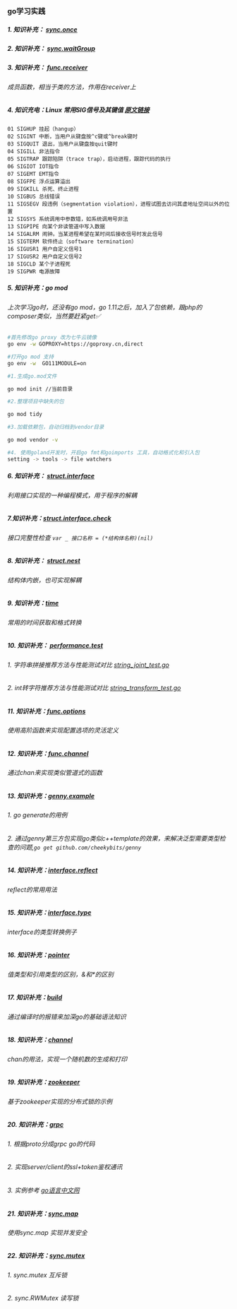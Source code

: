 ### go学习实践

##### 1.  知识补充： [sync.once](/sync.once/main.go)

##### 2. 知识补充： [sync.waitGroup](/sync.waitGroup/main.go)

##### 3. 知识补充： [func.receiver](/func.receiver/main.go) 
###### 成员函数，相当于类的方法，作用在receiver上

##### 4. 知识充电：Linux 常用SIG信号及其键值 [原文链接](https://blog.csdn.net/qq_38570571/article/details/79870441 "SIG信号") 
```
01 SIGHUP 挂起（hangup）
02 SIGINT 中断，当用户从键盘按^c键或^break键时
03 SIGQUIT 退出，当用户从键盘按quit键时
04 SIGILL 非法指令
05 SIGTRAP 跟踪陷阱（trace trap），启动进程，跟踪代码的执行
06 SIGIOT IOT指令
07 SIGEMT EMT指令
08 SIGFPE 浮点运算溢出
09 SIGKILL 杀死、终止进程
10 SIGBUS 总线错误
11 SIGSEGV 段违例（segmentation violation），进程试图去访问其虚地址空间以外的位置
12 SIGSYS 系统调用中参数错，如系统调用号非法
13 SIGPIPE 向某个非读管道中写入数据
14 SIGALRM 闹钟。当某进程希望在某时间后接收信号时发此信号
15 SIGTERM 软件终止（software termination）
16 SIGUSR1 用户自定义信号1
17 SIGUSR2 用户自定义信号2
18 SIGCLD 某个子进程死
19 SIGPWR 电源故障
```

##### 5. 知识补充：go mod
###### 上次学习go时，还没有go mod，go 1.11之后，加入了包依赖，跟php的composer类似，当然要赶紧get✅

```bash
#首先修改go proxy 改为七牛云镜像
go env -w GOPROXY=https://goproxy.cn,direct

#打开go mod 支持
go env -w  GO111MODULE=on

#1.生成go.mod文件

go mod init //当前目录

#2.整理项目中缺失的包

go mod tidy

#3.加载依赖包，自动归档到vendor目录

go mod vendor -v

#4. 使用goland开发时，开启go fmt和goimports 工具，自动格式化和引入包
setting -> tools -> file watchers

```
##### 6. 知识补充： [struct.interface](/struct.interface/main.go) 
###### 利用接口实现的一种编程模式，用于程序的解耦

##### 7.知识补充：[struct.interface.check](/struct.interface.check/main.go)
###### 接口完整性检查 `var _ 接口名称 = (*结构体名称)(nil)`

##### 8. 知识补充： [struct.nest](/struct.nest/main.go) 
###### 结构体内嵌，也可实现解耦

##### 9. 知识补充：[time](/time/main.go)
###### 常用的时间获取和格式转换

##### 10. 知识补充： [performance.test](/performance.test)
###### 1. 字符串拼接推荐方法与性能测试对比 [string_joint_test.go](/performance.test/string_joint_test.go)
###### 2. int转字符推荐方法与性能测试对比 [string_transform_test.go](/performance.test/string_transform_test.go)

##### 11. 知识补充：[func.options](/func.options)
###### 使用高阶函数来实现配置选项的灵活定义

##### 12. 知识补充：[func.channel](/func.channel)
###### 通过chan来实现类似管道式的函数

##### 13. 知识补充：[genny.example](/genny.example)
###### 1. go generate的用例
###### 2. 通过genny第三方包实现go类似c++template的效果，来解决泛型需要类型检查的问题,`go get github.com/cheekybits/genny`

##### 14. 知识补充：[interface.reflect](/interface.reflect/main.go)
###### reflect的常用用法

##### 15. 知识补充：[interface.type](/interface.type/main.go)
###### interface的类型转换例子

##### 16. 知识补充：[pointer](/pointer/main.go)
###### 值类型和引用类型的区别，&和*的区别

##### 17. 知识补充：[build](/notic/build)
###### 通过编译时的报错来加深go的基础语法知识

##### 18. 知识补充：[channel](/chan.rand)
###### chan的用法，实现一个随机数的生成和打印

##### 19. 知识补充：[zookeeper](/zookeeper.lock)
###### 基于zookeeper实现的分布式锁的示例

##### 20. 知识补充：[grpc](/grpc-example)
###### 1. 根据proto分成grpc go的代码
###### 2. 实现server/client的ssl+token鉴权通讯
###### 3. 实例参考 [go语言中文网](http://www.topgoer.com/%E5%BE%AE%E6%9C%8D%E5%8A%A1/gRPC/)

##### 21. 知识补充：[sync.map](/sync.map)
###### 使用sync.map 实现并发安全

##### 22. 知识补充：[sync.mutex](/sync.mutex)
###### 1. sync.mutex 互斥锁
###### 2. sync.RWMutex 读写锁